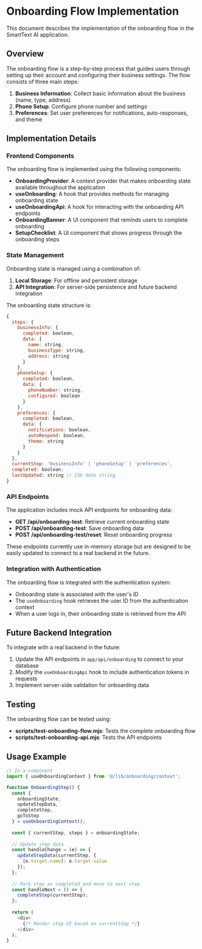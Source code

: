 # Onboarding Flow Implementation

This document describes the implementation of the onboarding flow in the SmartText AI application.

## Overview

The onboarding flow is a step-by-step process that guides users through setting up their account and configuring their business settings. The flow consists of three main steps:

1. **Business Information**: Collect basic information about the business (name, type, address)
2. **Phone Setup**: Configure phone number and settings
3. **Preferences**: Set user preferences for notifications, auto-responses, and theme

## Implementation Details

### Frontend Components

The onboarding flow is implemented using the following components:

- **OnboardingProvider**: A context provider that makes onboarding state available throughout the application
- **useOnboarding**: A hook that provides methods for managing onboarding state
- **useOnboardingApi**: A hook for interacting with the onboarding API endpoints
- **OnboardingBanner**: A UI component that reminds users to complete onboarding
- **SetupChecklist**: A UI component that shows progress through the onboarding steps

### State Management

Onboarding state is managed using a combination of:

1. **Local Storage**: For offline and persistent storage
2. **API Integration**: For server-side persistence and future backend integration

The onboarding state structure is:

```javascript
{
  steps: {
    businessInfo: {
      completed: boolean,
      data: {
        name: string,
        businessType: string,
        address: string
      }
    },
    phoneSetup: {
      completed: boolean,
      data: {
        phoneNumber: string,
        configured: boolean
      }
    },
    preferences: {
      completed: boolean,
      data: {
        notifications: boolean,
        autoRespond: boolean,
        theme: string
      }
    }
  },
  currentStep: 'businessInfo' | 'phoneSetup' | 'preferences',
  completed: boolean,
  lastUpdated: string // ISO date string
}
```

### API Endpoints

The application includes mock API endpoints for onboarding data:

- **GET /api/onboarding-test**: Retrieve current onboarding state
- **POST /api/onboarding-test**: Save onboarding data
- **POST /api/onboarding-test/reset**: Reset onboarding progress

These endpoints currently use in-memory storage but are designed to be easily updated to connect to a real backend in the future.

### Integration with Authentication

The onboarding flow is integrated with the authentication system:

- Onboarding state is associated with the user's ID
- The `useOnboarding` hook retrieves the user ID from the authentication context
- When a user logs in, their onboarding state is retrieved from the API

## Future Backend Integration

To integrate with a real backend in the future:

1. Update the API endpoints in `app/api/onboarding` to connect to your database
2. Modify the `useOnboardingApi` hook to include authentication tokens in requests
3. Implement server-side validation for onboarding data

## Testing

The onboarding flow can be tested using:

- **scripts/test-onboarding-flow.mjs**: Tests the complete onboarding flow
- **scripts/test-onboarding-api.mjs**: Tests the API endpoints

## Usage Example

```javascript
// In a component
import { useOnboardingContext } from '@/lib/onboarding/context';

function OnboardingStep() {
  const { 
    onboardingState, 
    updateStepData, 
    completeStep, 
    goToStep 
  } = useOnboardingContext();
  
  const { currentStep, steps } = onboardingState;
  
  // Update step data
  const handleChange = (e) => {
    updateStepData(currentStep, {
      [e.target.name]: e.target.value
    });
  };
  
  // Mark step as completed and move to next step
  const handleNext = () => {
    completeStep(currentStep);
  };
  
  return (
    <div>
      {/* Render step UI based on currentStep */}
    </div>
  );
}
